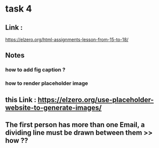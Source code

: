 # task 4

## Link : 
https://elzero.org/html-assignments-lesson-from-15-to-18/


## Notes
### how to add fig caption ?
### how to render placeholder image  
   ## this Link : https://elzero.org/use-placeholder-website-to-generate-images/

## The first person has more than one Email, a dividing line must be drawn between them   >> how ??